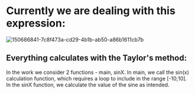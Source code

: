 # Currently we are dealing with this expression:
![150686841-7c8f473a-cd29-4b1b-ab50-a86b1611cb7b](https://user-images.githubusercontent.com/90961411/150687674-57b91ce2-c4db-4e93-9707-86091bef6f76.png)


## Everything calculates with the Taylor's method:
In the work we consider 2 functions - main, sinX. In main, we call the sin(x) calculation function, which requires a loop to include in the range [-10;10]. In the sinX function, we calculate the value of the sine as intended.

